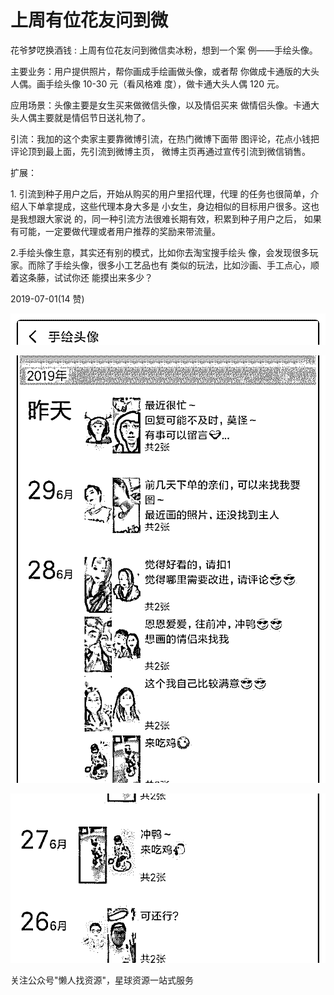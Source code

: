 # 上周有位花友问到微

花爷梦呓换酒钱 : 上周有位花友问到微信卖冰粉，想到一个案 例——手绘头像。

主要业务：用户提供照片，帮你画成手绘画做头像，或者帮 你做成卡通版的大头人偶。画手绘头像 10-30 元（看风格难 度），做卡通大头人偶 120 元。

应用场景：头像主要是女生买来做微信头像，以及情侣买来 做情侣头像。卡通大头人偶主要就是情侣节日送礼物了。

引流：我加的这个卖家主要靠微博引流，在热门微博下面带 图评论，花点小钱把评论顶到最上面，先引流到微博主页， 微博主页再通过宣传引流到微信销售。

扩展：

1\. 引流到种子用户之后，开始从购买的用户里招代理，代理 的任务也很简单，介绍人下单拿提成，这些代理本身大多是 小女生，身边相似的目标用户很多。这也是我想跟大家说 的，同一种引流方法很难长期有效，积累到种子用户之后， 如果有可能，一定要做代理或者用户推荐的奖励来带流量。

2.手绘头像生意，其实还有别的模式，比如你去淘宝搜手绘头 像，会发现很多玩家。而除了手绘头像，很多小工艺品也有 类似的玩法，比如沙画、手工点心，顺着这条藤，试试你还 能摸出来多少？

2019-07-01(14 赞)

![image](img/Image_177.png)

![image](img/Image_178.png)

![image](img/Image_179.png)

关注公众号"懒人找资源"，星球资源一站式服务